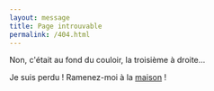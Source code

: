 ```yaml
---
layout: message
title: Page introuvable
permalink: /404.html
---
```



Non, c'était au fond du couloir, la troisième à droite...

Je suis perdu ! Ramenez-moi à la <a href="{{ site.baseurl }}/">maison</a> !